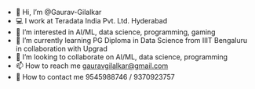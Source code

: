 - 👋 Hi, I’m @Gaurav-Gilalkar
- :computer: I work at Teradata India Pvt. Ltd. Hyderabad
- 👀 I’m interested in AI/ML, data science, programming, gaming
- 🌱 I’m currently learning PG Diploma in Data Science from IIIT Bengaluru in collaboration with Upgrad
- 💞️ I’m looking to collaborate on AI/ML, data science, programming
- 📫 How to reach me gauravgilalkar@gmail.com
- :iphone: How to contact me 9545988746 / 9370923757

<!---
Gaurav-Gilalkar/Gaurav-Gilalkar is a ✨ special ✨ repository because its `README.md` (this file) appears on your GitHub profile.
You can click the Preview link to take a look at your changes.
--->
